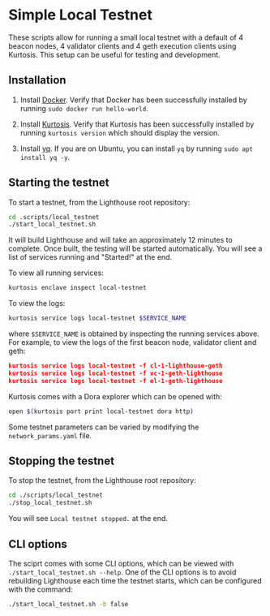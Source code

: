 # Simple Local Testnet

These scripts allow for running a small local testnet with a default of 4 beacon nodes, 4 validator clients and 4 geth execution clients using Kurtosis.
This setup can be useful for testing and development.

## Installation

1. Install [Docker](https://docs.docker.com/get-docker/). Verify that Docker has been successfully installed by running `sudo docker run hello-world`. 

1. Install [Kurtosis](https://docs.kurtosis.com/install/). Verify that Kurtosis has been successfully installed by running `kurtosis version` which should display the version.

1. Install [yq](https://github.com/mikefarah/yq). If you are on Ubuntu, you can install `yq` by running `sudo apt install yq -y`.

## Starting the testnet

To start a testnet, from the Lighthouse root repository:

```bash
cd .scripts/local_testnet
./start_local_testnet.sh
```

It will build Lighthouse and will take an approximately 12 minutes to complete. Once built, the testing will be started automatically. You will see a list of services running and "Started!" at the end. 

To view all running services:

```bash
kurtosis enclave inspect local-testnet
```

To view the logs:

```bash
kurtosis service logs local-testnet $SERVICE_NAME
```

where `$SERVICE_NAME` is obtained by inspecting the running services above. For example, to view the logs of the first beacon node, validator client and geth:

```json
kurtosis service logs local-testnet -f cl-1-lighthouse-geth 
kurtosis service logs local-testnet -f vc-1-geth-lighthouse
kurtosis service logs local-testnet -f el-1-geth-lighthouse
```

Kurtosis comes with a Dora explorer which can be opened with:

```bash
open $(kurtosis port print local-testnet dora http)
```

Some testnet parameters can be varied by modifying the `network_params.yaml` file. 

## Stopping the testnet

To stop the testnet, from the Lighthouse root repository:

```bash
cd ./scripts/local_testnet
./stop_local_testnet.sh
```

You will see `Local testnet stopped.` at the end. 

## CLI options

The sciprt comes with some CLI options, which can be viewed with `./start_local_testnet.sh --help`. One of the CLI options is to avoid rebuilding Lighthouse each time the testnet starts, which can be configured with the command:

```bash
./start_local_testnet.sh -b false
```